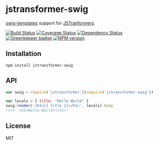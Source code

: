 # jstransformer-swig

[swig-templates](https://www.npmjs.com/package/swig-templates) support for [JSTranformers](https://github.com/jstransformers/jstransformer).

[![Build Status](https://img.shields.io/travis/jstransformers/jstransformer-swig/master.svg)](https://travis-ci.org/jstransformers/jstransformer-swig)
[![Coverage Status](https://img.shields.io/codecov/c/github/jstransformers/jstransformer-swig/master.svg)](https://codecov.io/gh/jstransformers/jstransformer-swig)
[![Dependency Status](https://img.shields.io/david/jstransformers/jstransformer-swig/master.svg)](http://david-dm.org/jstransformers/jstransformer-swig)
[![Greenkeeper badge](https://badges.greenkeeper.io/jstransformers/jstransformer-swig.svg)](https://greenkeeper.io/)
[![NPM version](https://img.shields.io/npm/v/jstransformer-swig.svg)](https://www.npmjs.org/package/jstransformer-swig)

## Installation

    npm install jstransformer-swig

## API

```js
var swig = require('jstransformer')(require('jstransformer-swig'))

var locals = { title: "Hello World" }
swig.render('<h1>{{ title }}</h1>', locals).body
//=> '<h1>Hello World!</h1>'
```

## License

MIT
